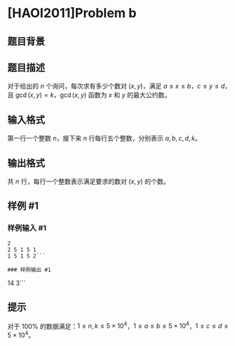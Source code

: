 # [HAOI2011]Problem b

## 题目背景



## 题目描述

对于给出的 $n$ 个询问，每次求有多少个数对 $(x,y)$，满足 $a \le x \le b$，$c \le y \le d$，且 $\gcd(x,y) = k$，$\gcd(x,y)$ 函数为 $x$ 和 $y$ 的最大公约数。

## 输入格式

第一行一个整数 $n$，接下来 $n$ 行每行五个整数，分别表示 $a,b,c,d,k$。

## 输出格式

共 $n$ 行，每行一个整数表示满足要求的数对 $(x,y)$ 的个数。

## 样例 #1

### 样例输入 #1
```
2
2 5 1 5 1
1 5 1 5 2```

### 样例输出 #1

```
14
3```

## 提示

对于 $100\%$ 的数据满足：$1 \le n,k \le 5 \times 10^4$，$1 \le a \le b \le 5 \times 10^4$，$1 \le c \le d \le 5 \times 10^4$。

